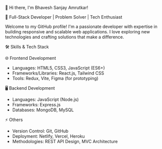 👋 Hi there, I'm Bhavesh Sanjay Amrutkar!

🚀 Full-Stack Developer | Problem Solver | Tech Enthusiast

Welcome to my GitHub profile! I'm a passionate developer with expertise in building responsive and scalable web applications. I love exploring new technologies and crafting solutions that make a difference.

🛠️ Skills & Tech Stack

🌐 Frontend Development
- Languages: HTML5, CSS3, JavaScript (ES6+)
- Frameworks/Libraries: React.js, Tailwind CSS
- Tools: Redux, Vite, Figma (for prototyping)

🖥️ Backend Development
- Languages: JavaScript (Node.js)
- Frameworks: Express.js
- Databases: MongoDB, MySQL

⚡ Others
- Version Control: Git, GitHub
- Deployment: Netlify, Vercel, Heroku
- Methodologies: REST API Design, MVC Architecture
